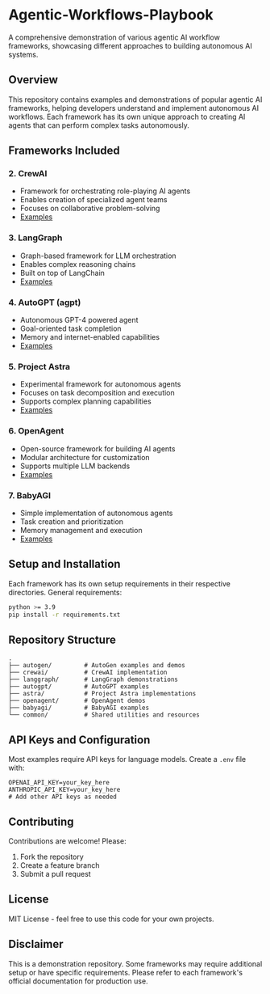 # Agentic-Workflows-Playbook

A comprehensive demonstration of various agentic AI workflow frameworks, showcasing different approaches to building autonomous AI systems.

## Overview

This repository contains examples and demonstrations of popular agentic AI frameworks, helping developers understand and implement autonomous AI workflows. Each framework has its own unique approach to creating AI agents that can perform complex tasks autonomously.

## Frameworks Included

### 2. CrewAI
- Framework for orchestrating role-playing AI agents
- Enables creation of specialized agent teams
- Focuses on collaborative problem-solving
- [Examples](./crewai/)

### 3. LangGraph
- Graph-based framework for LLM orchestration
- Enables complex reasoning chains
- Built on top of LangChain
- [Examples](./langgraph/)

### 4. AutoGPT (agpt)
- Autonomous GPT-4 powered agent
- Goal-oriented task completion
- Memory and internet-enabled capabilities
- [Examples](./autogpt/)

### 5. Project Astra
- Experimental framework for autonomous agents
- Focuses on task decomposition and execution
- Supports complex planning capabilities
- [Examples](./astra/)

### 6. OpenAgent
- Open-source framework for building AI agents
- Modular architecture for customization
- Supports multiple LLM backends
- [Examples](./openagent/)

### 7. BabyAGI
- Simple implementation of autonomous agents
- Task creation and prioritization
- Memory management and execution
- [Examples](./babyagi/)

## Setup and Installation

Each framework has its own setup requirements in their respective directories. General requirements:

```bash
python >= 3.9
pip install -r requirements.txt
```

## Repository Structure

```
.
├── autogen/         # AutoGen examples and demos
├── crewai/          # CrewAI implementation
├── langgraph/       # LangGraph demonstrations
├── autogpt/         # AutoGPT examples
├── astra/           # Project Astra implementations
├── openagent/       # OpenAgent demos
├── babyagi/         # BabyAGI examples
└── common/          # Shared utilities and resources
```

## API Keys and Configuration

Most examples require API keys for language models. Create a `.env` file with:

```env
OPENAI_API_KEY=your_key_here
ANTHROPIC_API_KEY=your_key_here
# Add other API keys as needed
```

## Contributing

Contributions are welcome! Please:
1. Fork the repository
2. Create a feature branch
3. Submit a pull request

## License

MIT License - feel free to use this code for your own projects.

## Disclaimer

This is a demonstration repository. Some frameworks may require additional setup or have specific requirements. Please refer to each framework's official documentation for production use.